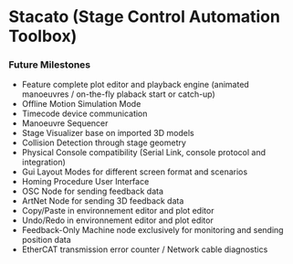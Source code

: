 # Stacato (Stage Control Automation Toolbox)

### Future Milestones
- Feature complete plot editor and playback engine (animated manoeuvres / on-the-fly plaback start or catch-up)
- Offline Motion Simulation Mode
- Timecode device communication
- Manoeuvre Sequencer
- Stage Visualizer base on imported 3D models
- Collision Detection through stage geometry
- Physical Console compatibility (Serial Link, console protocol and integration)
- Gui Layout Modes for different screen format and scenarios
- Homing Procedure User Interface
- OSC Node for sending feedback data
- ArtNet Node for sending 3D feedback data
- Copy/Paste in environnement editor and plot editor
- Undo/Redo in environnement editor and plot editor
- Feedback-Only Machine node exclusively for monitoring and sending position data
- EtherCAT transmission error counter / Network cable diagnostics
